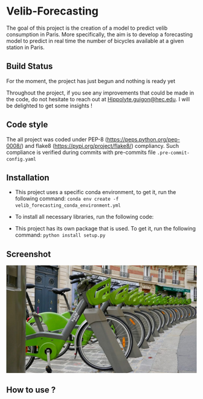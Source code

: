 # Velib-Forecasting

The goal of this project is the creation of a model to predict velib consumption in Paris. More specifically, the aim is to develop a forecasting model to predict in real time the number of bicycles available at a given station in Paris.

## Build Status

For the moment, the project has just begun and nothing is ready yet

Throughout the project, if you see any improvements that could be made in the code, do not hesitate to reach out at
Hippolyte.guigon@hec.edu. I will be delighted to get some insights !

## Code style

The all project was coded under PEP-8 (https://peps.python.org/pep-0008/) and flake8 (https://pypi.org/project/flake8/) compliancy. Such compliance is verified during commits with pre-commits file ```.pre-commit-config.yaml```

## Installation

* This project uses a specific conda environment, to get it, run the following command: ```conda env create -f velib_forecasting_conda_environment.yml```

* To install all necessary libraries, run the following code:

* This project has its own package that is used. To get it, run the following command: ```python install setup.py```

## Screenshot

![alt text](https://github.com/HippolyteGuigon/Velib-Forecasting/blob/main/ressources/velib.jpg)

## How to use ?
